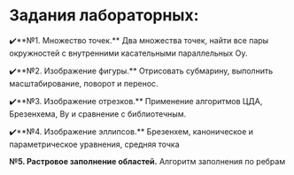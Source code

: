 # Задания лабораторных:

✔️**№1. Множество точек.** Два множества точек, найти все пары окружностей с внутренними касательными параллельных Oy.

✔️**№2. Изображение фигуры.** Отрисовать субмарину, выполнить масштабирование, поворот и перенос.

✔️**№3. Изображение отрезков.** Применение алгоритмов ЦДА, Брезенхема, Ву и сравнение с библиотечным.

✔️**№4. Изображение эллипсов.** Брезенхем, каноническое и параметрическое уравнения, средняя точка

**№5. Растровое заполнение областей.** Алгоритм заполнения по ребрам
